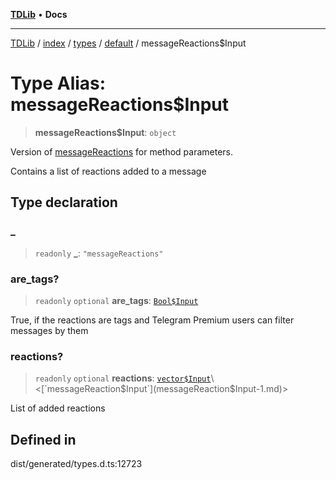 [**TDLib**](../../../../../../README.md) • **Docs**

***

[TDLib](../../../../../../modules.md) / [index](../../../../../README.md) / [types](../../../README.md) / [default](../README.md) / messageReactions$Input

# Type Alias: messageReactions$Input

> **messageReactions$Input**: `object`

Version of [messageReactions](messageReactions-1.md) for method parameters.

Contains a list of reactions added to a message

## Type declaration

### \_

> `readonly` **\_**: `"messageReactions"`

### are\_tags?

> `readonly` `optional` **are\_tags**: [`Bool$Input`](Bool$Input.md)

True, if the reactions are tags and Telegram Premium users can filter messages by them

### reactions?

> `readonly` `optional` **reactions**: [`vector$Input`](vector$Input.md)\<[`messageReaction$Input`](messageReaction$Input-1.md)\>

List of added reactions

## Defined in

dist/generated/types.d.ts:12723
